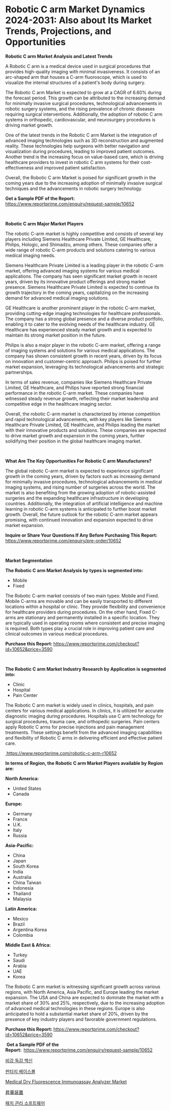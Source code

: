 <p><h1>Robotic C arm Market Dynamics 2024-2031: Also about Its Market Trends, Projections, and Opportunities</h1></p><p><strong>Robotic C arm Market Analysis and Latest Trends</strong></p>
<p><p>A Robotic C arm is a medical device used in surgical procedures that provides high-quality imaging with minimal invasiveness. It consists of an arc-shaped arm that houses a C-arm fluoroscope, which is used to visualize the internal structures of a patient's body during surgery.</p><p>The Robotic C arm Market is expected to grow at a CAGR of 6.60% during the forecast period. This growth can be attributed to the increasing demand for minimally invasive surgical procedures, technological advancements in robotic surgery systems, and the rising prevalence of chronic diseases requiring surgical interventions. Additionally, the adoption of robotic C arm systems in orthopedic, cardiovascular, and neurosurgery procedures is driving market growth.</p><p>One of the latest trends in the Robotic C arm Market is the integration of advanced imaging technologies such as 3D reconstruction and augmented reality. These technologies help surgeons with better navigation and visualization during procedures, leading to improved patient outcomes. Another trend is the increasing focus on value-based care, which is driving healthcare providers to invest in robotic C arm systems for their cost-effectiveness and improved patient satisfaction.</p><p>Overall, the Robotic C arm Market is poised for significant growth in the coming years due to the increasing adoption of minimally invasive surgical techniques and the advancements in robotic surgery technology.</p></p>
<p><strong>Get a Sample PDF of the Report:&nbsp;</strong> <a href="https://www.reportprime.com/enquiry/request-sample/10652">https://www.reportprime.com/enquiry/request-sample/10652</a></p>
<p>&nbsp;</p>
<p><strong>Robotic C arm Major Market Players</strong></p>
<p><p>The robotic C-arm market is highly competitive and consists of several key players including Siemens Healthcare Private Limited, GE Healthcare, Philips, Hologic, and Shimadzu, among others. These companies offer a wide range of robotic C-arm products and solutions catering to various medical imaging needs.</p><p>Siemens Healthcare Private Limited is a leading player in the robotic C-arm market, offering advanced imaging systems for various medical applications. The company has seen significant market growth in recent years, driven by its innovative product offerings and strong market presence. Siemens Healthcare Private Limited is expected to continue its growth trajectory in the coming years, capitalizing on the increasing demand for advanced medical imaging solutions.</p><p>GE Healthcare is another prominent player in the robotic C-arm market, providing cutting-edge imaging technologies for healthcare professionals. The company has a strong global presence and a diverse product portfolio, enabling it to cater to the evolving needs of the healthcare industry. GE Healthcare has experienced steady market growth and is expected to maintain its strong market position in the future.</p><p>Philips is also a major player in the robotic C-arm market, offering a range of imaging systems and solutions for various medical applications. The company has shown consistent growth in recent years, driven by its focus on innovation and customer-centric approach. Philips is poised for further market expansion, leveraging its technological advancements and strategic partnerships.</p><p>In terms of sales revenue, companies like Siemens Healthcare Private Limited, GE Healthcare, and Philips have reported strong financial performance in the robotic C-arm market. These companies have witnessed steady revenue growth, reflecting their market leadership and competitive edge in the healthcare imaging sector.</p><p>Overall, the robotic C-arm market is characterized by intense competition and rapid technological advancements, with key players like Siemens Healthcare Private Limited, GE Healthcare, and Philips leading the market with their innovative products and solutions. These companies are expected to drive market growth and expansion in the coming years, further solidifying their position in the global healthcare imaging market.</p></p>
<p>&nbsp;</p>
<p><strong>What Are The Key Opportunities For Robotic C arm Manufacturers?</strong></p>
<p><p>The global robotic C-arm market is expected to experience significant growth in the coming years, driven by factors such as increasing demand for minimally invasive procedures, technological advancements in medical imaging systems, and rising number of surgeries across the world. The market is also benefiting from the growing adoption of robotic-assisted surgeries and the expanding healthcare infrastructure in developing countries. Additionally, the integration of artificial intelligence and machine learning in robotic C-arm systems is anticipated to further boost market growth. Overall, the future outlook for the robotic C-arm market appears promising, with continued innovation and expansion expected to drive market expansion.</p></p>
<p><strong>Inquire or Share Your Questions If Any Before Purchasing This Report:</strong> <a href="https://www.reportprime.com/enquiry/pre-order/10652">https://www.reportprime.com/enquiry/pre-order/10652</a></p>
<p>&nbsp;</p>
<p><strong>Market Segmentation</strong></p>
<p><strong>The Robotic C arm Market Analysis by types is segmented into:</strong></p>
<p><ul><li>Mobile</li><li>Fixed</li></ul></p>
<p><p>The Robotic C-arm market consists of two main types: Mobile and Fixed. Mobile C-arms are movable and can be easily transported to different locations within a hospital or clinic. They provide flexibility and convenience for healthcare providers during procedures. On the other hand, Fixed C-arms are stationary and permanently installed in a specific location. They are typically used in operating rooms where consistent and precise imaging is required. Both types play a crucial role in improving patient care and clinical outcomes in various medical procedures.</p></p>
<p><strong>Purchase this Report:&nbsp;</strong><a href="https://www.reportprime.com/checkout?id=10652&price=3590">https://www.reportprime.com/checkout?id=10652&price=3590</a></p>
<p>&nbsp;</p>
<p><strong>The Robotic C arm Market Industry Research by Application is segmented into:</strong></p>
<p><ul><li>Clinic</li><li>Hospital</li><li>Pain Center</li></ul></p>
<p><p>The Robotic C arm market is widely used in clinics, hospitals, and pain centers for various medical applications. In clinics, it is utilized for accurate diagnostic imaging during procedures. Hospitals use C arm technology for surgical procedures, trauma care, and orthopedic surgeries. Pain centers apply Robotic C arms for precise injections and pain management treatments. These settings benefit from the advanced imaging capabilities and flexibility of Robotic C arms in delivering efficient and effective patient care.</p></p>
<p><a href="https://www.reportprime.com/robotic-c-arm-r10652">&nbsp;https://www.reportprime.com/robotic-c-arm-r10652</a></p>
<p><strong>In terms of Region, the Robotic C arm Market Players available by Region are:</strong></p>
<p>
    <p> <strong> North America: </strong>
        <ul>
            <li>United States</li>
            <li>Canada</li>
        </ul>
        </p> 
    <p> <strong> Europe: </strong>
        <ul>
            <li>Germany</li>
            <li>France</li>
            <li>U.K.</li>
            <li>Italy</li>
            <li>Russia</li>
        </ul>
        </p> 
    <p> <strong> Asia-Pacific: </strong>
        <ul>
            <li>China</li>
            <li>Japan</li>
            <li>South Korea</li>
            <li>India</li>
            <li>Australia</li>
            <li>China Taiwan</li>
            <li>Indonesia</li>
            <li>Thailand</li>
            <li>Malaysia</li>
        </ul>
        </p> 
    <p> <strong> Latin America: </strong>
        <ul>
            <li>Mexico</li>
            <li>Brazil</li>
            <li>Argentina Korea</li>
            <li>Colombia</li>
        </ul>
        </p> 
    <p> <strong> Middle East & Africa: </strong>
        <ul>
            <li>Turkey</li>
            <li>Saudi</li>
            <li>Arabia</li>
            <li>UAE</li>
            <li>Korea</li>
        </ul>
    </p>
    </p>
<p><p>The Robotic C arm market is witnessing significant growth across various regions, with North America, Asia Pacific, and Europe leading the market expansion. The USA and China are expected to dominate the market with a market share of 30% and 25%, respectively, due to the increasing adoption of advanced medical technologies in these regions. Europe is also anticipated to hold a substantial market share of 20%, driven by the presence of key industry players and favorable government regulations.</p></p>
<p><strong>Purchase this Report: </strong><a href="https://www.reportprime.com/checkout?id=10652&price=3590">https://www.reportprime.com/checkout?id=10652&price=3590</a></p>
<p>&nbsp;<strong>Get a Sample PDF of the Report:&nbsp;&nbsp;</strong><a href="https://www.reportprime.com/enquiry/request-sample/10652">https://www.reportprime.com/enquiry/request-sample/10652</a></p>
<p><strong></strong></p>
<p><p><a href="https://medium.com/@jordanilliamson678678_12326/%EC%9D%B8%ED%94%8C%EB%A3%A8%EC%97%94%EC%9E%90-%EC%A3%BC%EC%82%AC-%EC%98%88%EB%B0%A9-%EB%B0%B1%EC%8B%A0-%EC%8B%9C%EC%9E%A5%EC%9D%80-%EC%8B%9C%EC%9E%A5-%EC%A0%90%EC%9C%A0%EC%9C%A8-%ED%81%AC%EA%B8%B0-%EB%B0%8F-2031%EB%85%84%EA%B9%8C%EC%A7%80%EC%9D%98-%EC%98%88%EC%B8%A1%EC%9D%84-%EC%A4%91%EC%A0%90%EC%9C%BC%EB%A1%9C%ED%95%A9%EB%8B%88%EB%8B%A4-d948aadeebd7">비강 독감 백신</a></p><p><a href="https://medium.com/@vallieemard2023/%ED%8C%90%ED%83%80%EC%A7%80-%EC%95%BC%EA%B5%AC-%EC%8B%9C%EC%9E%A5-%EA%B7%9C%EB%AA%A8-%EB%B0%8F-%EC%8B%9C%EC%9E%A5-%EB%8F%99%ED%96%A5-2024%EB%85%84%EB%B6%80%ED%84%B0-2031%EB%85%84%EA%B9%8C%EC%A7%80%EC%9D%98-%EC%99%84%EC%A0%84%ED%95%9C-%EC%82%B0%EC%97%85-%EA%B0%9C%EC%9A%94-8a77dae43231">판타지 베이스볼</a></p><p><a href="https://github.com/Alonsoolds3wq1d81czn8rbol/Market-Research-Report-List-2/blob/main/medical-dry-fluorescence-immunoassay-analyzer-market.md">Medical Dry Fluorescence Immunoassay Analyzer Market</a></p><p><a href="https://medium.com/@jordymiller39/%E3%82%B5%E3%83%96%E3%83%AA%E3%83%A1%E3%83%BC%E3%82%B7%E3%83%A7%E3%83%B3%E8%A3%85%E7%BD%AE%E5%B8%82%E5%A0%B4%E3%81%AE%E3%83%A1%E3%83%88%E3%83%AA%E3%82%AF%E3%82%B9%E3%81%AE%E3%83%87%E3%82%B3%E3%83%BC%E3%83%87%E3%82%A3%E3%83%B3%E3%82%B0-%E5%B8%82%E5%A0%B4%E3%82%B7%E3%82%A7%E3%82%A2-%E3%83%88%E3%83%AC%E3%83%B3%E3%83%89-%E6%88%90%E9%95%B7%E3%83%91%E3%82%BF%E3%83%BC%E3%83%B3-7d74cf8f8424">昇華装置</a></p><p><a href="https://github.com/iansanftyord09878/Market-Research-Report-List-1/blob/main/744038522021.md">패치 관리 소프트웨어</a></p></p>
